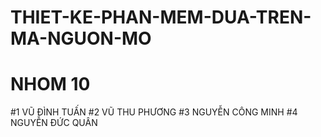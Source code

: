 # THIET-KE-PHAN-MEM-DUA-TREN-MA-NGUON-MO
# NHOM 10
#1 VŨ ĐÌNH TUẤN
#2 VŨ THU PHƯƠNG
#3 NGUYỄN CÔNG MINH
#4 NGUYỄN ĐỨC QUÂN
